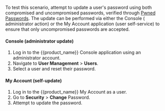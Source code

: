 To test this scenario, attempt to update a user's password using both compromised and uncompromised passwords, verified
through [Pwned Passwords](https://haveibeenpwned.com/Passwords). The update can be performed via either the Console (
administrator action) or the My Account application (user self-service) to ensure that only uncompromised passwords are
accepted.

#### Console (administrator update)

1. Log in to the {{product_name}} Console application using an administrator account.
2. Navigate to **User Management** > **Users**.
3. Select a user and reset their password.

#### My Account (self-update)

1. Log in to the {{product_name}} My Account as a user.
2. Go to **Security** > **Change** Password.
3. Attempt to update the password.
